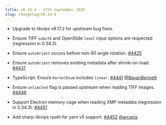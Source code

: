```yaml
---
title: v0.34.4 - 17th September 2025
slug: changelog/v0.34.4
---
```


* Upgrade to libvips v8.17.2 for upstream bug fixes.

* Ensure TIFF `subifd` and OpenSlide `level` input options are respected (regression in 0.34.3).

* Ensure `autoOrient` occurs before non-90 angle rotation.
  [#4425](https://github.com/lovell/sharp/issues/4425)

* Ensure `autoOrient` removes existing metadata after shrink-on-load.
  [#4431](https://github.com/lovell/sharp/issues/4431)

* TypeScript: Ensure `KernelEnum` includes `linear`.
  [#4441](https://github.com/lovell/sharp/pull/4441)
  [@BayanBennett](https://github.com/BayanBennett)

* Ensure `unlimited` flag is passed upstream when reading TIFF images.
  [#4446](https://github.com/lovell/sharp/issues/4446)

* Support Electron memory cage when reading XMP metadata (regression in 0.34.3).
  [#4451](https://github.com/lovell/sharp/issues/4451)

* Add sharp-libvips rpath for yarn v5 support.
  [#4452](https://github.com/lovell/sharp/pull/4452)
  [@arcanis](https://github.com/arcanis)
